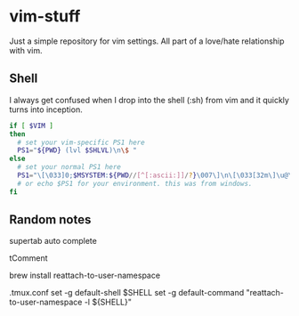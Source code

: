 # vim-stuff

Just a simple repository for vim settings.  All part of a love/hate relationship with vim.

## Shell
I always get confused when I drop into the shell (:sh) from vim and it quickly turns into inception.
``` bash
if [ $VIM ]
then
  # set your vim-specific PS1 here
  PS1="${PWD} (lvl $SHLVL)\n\$ "
else
  # set your normal PS1 here
  PS1="\[\033]0;$MSYSTEM:${PWD//[^[:ascii:]]/?}\007\]\n\[\033[32m\]\u@\h \[\033[35m\]$MSYSTEM \[\033[33m\]\w\[\033[0m\]\n$ "
  # or echo $PS1 for your environment. this was from windows.
fi
```

## Random notes
supertab auto complete

tComment

brew install reattach-to-user-namespace

.tmux.conf
set -g default-shell $SHELL
set -g default-command "reattach-to-user-namespace -l ${SHELL}"

